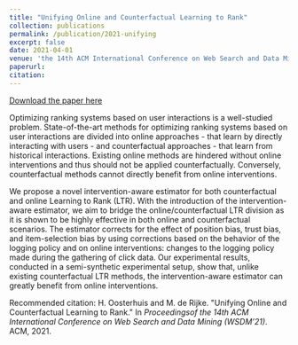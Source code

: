 ```yaml
---
title: "Unifying Online and Counterfactual Learning to Rank"
collection: publications
permalink: /publication/2021-unifying
excerpt: false
date: 2021-04-01
venue: 'the 14th ACM International Conference on Web Search and Data Mining (WSDM ’21)'
paperurl: 
citation:
---
```


[Download the paper here](http://harrieo.github.io/files/2021-wsdm-online-counterfactual-ltr.pdf)

Optimizing ranking systems based on user interactions is a well-studied problem. State-of-the-art methods for optimizing ranking systems based on user interactions are divided into online approaches - that learn by directly interacting with users - and counterfactual approaches - that learn from historical interactions. Existing online methods are hindered without online interventions and thus should not be applied counterfactually. Conversely, counterfactual methods cannot directly benefit from online interventions.

We propose a novel intervention-aware estimator for both counterfactual and online Learning to Rank (LTR). With the introduction of the intervention-aware estimator, we aim to bridge the online/counterfactual LTR division as it is shown to be highly effective in both online and counterfactual scenarios. The estimator corrects for the effect of position bias, trust bias, and item-selection bias by using corrections based on the behavior of the logging policy and on online interventions: changes to the logging policy made during the gathering of click data. Our experimental results, conducted in a semi-synthetic experimental setup, show that, unlike existing counterfactual LTR methods, the intervention-aware estimator can greatly benefit from online interventions.

Recommended citation: H. Oosterhuis and M. de Rijke. &quot;Unifying Online and Counterfactual Learning to Rank.&quot; In <i>Proceedingsof the 14th ACM International Conference on Web Search and Data Mining (WSDM’21)</i>. ACM, 2021.